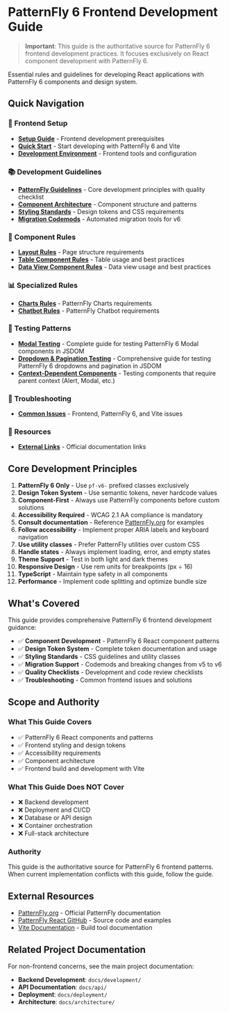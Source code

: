 # PatternFly 6 Frontend Development Guide

> **Important**: This guide is the authoritative source for PatternFly 6 frontend development practices. It focuses exclusively on React component development with PatternFly 6.

Essential rules and guidelines for developing React applications with PatternFly 6 components and design system.

## Quick Navigation

### 🚀 Frontend Setup

- [**Setup Guide**](./setup/README.md) - Frontend development prerequisites
- [**Quick Start**](./setup/quick-start.md) - Start developing with PatternFly 6 and Vite
- [**Development Environment**](./setup/development-environment.md) - Frontend tools and configuration

### 📚 Development Guidelines

- [**PatternFly Guidelines**](./guidelines/README.md) - Core development principles with quality checklist
- [**Component Architecture**](./guidelines/component-architecture.md) - Component structure and patterns
- [**Styling Standards**](./guidelines/styling-standards.md) - Design tokens and CSS requirements
- [**Migration Codemods**](./guidelines/migration-codemods.md) - Automated migration tools for v6

### 🧩 Component Rules

- [**Layout Rules**](./components/layout/README.md) - Page structure requirements
- [**Table Component Rules**](./components/data-display/table.md) - Table usage and best practices
- [**Data View Component Rules**](./components/data-display/README.md) - Data view usage and best practices

### 📊 Specialized Rules

- [**Charts Rules**](./charts/README.md) - PatternFly Charts requirements
- [**Chatbot Rules**](./chatbot/README.md) - PatternFly Chatbot requirements

### 🧪 Testing Patterns

- [**Modal Testing**](./testing-patterns/modals.md) - Complete guide for testing PatternFly 6 Modal components in JSDOM
- [**Dropdown & Pagination Testing**](./testing-patterns/dropdowns-pagination.md) - Comprehensive guide for testing PatternFly 6 dropdowns and pagination in JSDOM
- [**Context-Dependent Components**](./testing-patterns/context-dependent-components.md) - Testing components that require parent context (Alert, Modal, etc.)

### 🔧 Troubleshooting

- [**Common Issues**](./troubleshooting/common-issues.md) - Frontend, PatternFly 6, and Vite issues

### 📖 Resources

- [**External Links**](./resources/external-links.md) - Official documentation links

## Core Development Principles

1. **PatternFly 6 Only** - Use `pf-v6-` prefixed classes exclusively
2. **Design Token System** - Use semantic tokens, never hardcode values
3. **Component-First** - Always use PatternFly components before custom solutions
4. **Accessibility Required** - WCAG 2.1 AA compliance is mandatory
5. **Consult documentation** - Reference [PatternFly.org](https://www.patternfly.org/) for examples
6. **Follow accessibility** - Implement proper ARIA labels and keyboard navigation
7. **Use utility classes** - Prefer PatternFly utilities over custom CSS
8. **Handle states** - Always implement loading, error, and empty states
9. **Theme Support** - Test in both light and dark themes
10. **Responsive Design** - Use rem units for breakpoints (px ÷ 16)
11. **TypeScript** - Maintain type safety in all components
12. **Performance** - Implement code splitting and optimize bundle size

## What's Covered

This guide provides comprehensive PatternFly 6 frontend development guidance:

- ✅ **Component Development** - PatternFly 6 React component patterns
- ✅ **Design Token System** - Complete token documentation and usage
- ✅ **Styling Standards** - CSS guidelines and utility classes
- ✅ **Migration Support** - Codemods and breaking changes from v5 to v6
- ✅ **Quality Checklists** - Development and code review checklists
- ✅ **Troubleshooting** - Common frontend issues and solutions

## Scope and Authority

### What This Guide Covers

- ✅ PatternFly 6 React components and patterns
- ✅ Frontend styling and design tokens
- ✅ Accessibility requirements
- ✅ Component architecture
- ✅ Frontend build and development with Vite

### What This Guide Does NOT Cover

- ❌ Backend development
- ❌ Deployment and CI/CD
- ❌ Database or API design
- ❌ Container orchestration
- ❌ Full-stack architecture

### Authority

This guide is the authoritative source for PatternFly 6 frontend patterns. When current implementation conflicts with this guide, follow the guide.

## External Resources

- [PatternFly.org](https://www.patternfly.org/) - Official PatternFly documentation
- [PatternFly React GitHub](https://github.com/patternfly/patternfly-react) - Source code and examples
- [Vite Documentation](https://vitejs.dev/) - Build tool documentation

## Related Project Documentation

For non-frontend concerns, see the main project documentation:

- **Backend Development**: `docs/development/`
- **API Documentation**: `docs/api/`
- **Deployment**: `docs/deployment/`
- **Architecture**: `docs/architecture/`
